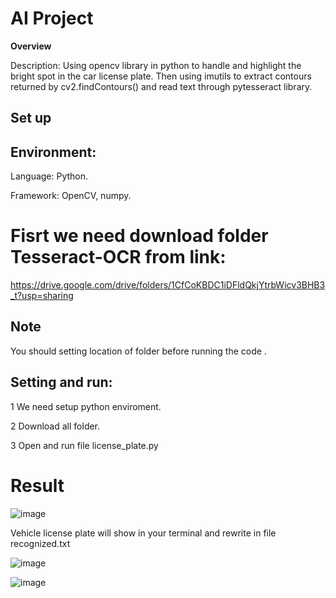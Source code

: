 # AI Project

**Overview**

Description: Using opencv library in python to handle and highlight the bright spot in the car license plate. Then using imutils to extract contours returned by cv2.findContours() and read text through pytesseract library.

## Set up

## Environment:

Language: Python.

Framework: OpenCV, numpy.

# Fisrt we need download folder Tesseract-OCR from link:

https://drive.google.com/drive/folders/1CfCoKBDC1iDFldQkjYtrbWicv3BHB3_t?usp=sharing

## Note 
You should setting location of folder before running the code .

## Setting and run:

1 We need setup python enviroment.

2 Download all folder.

3 Open and run file license_plate.py



# Result
![image](https://github.com/datt46999/-Extract-car-license-plate-features/assets/125117718/d3cda3f7-fc23-433c-be52-7a877e4bc8f2)

Vehicle license plate will show in your terminal and rewrite in file recognized.txt

![image](https://github.com/datt46999/-Extract-car-license-plate-features/assets/125117718/469c334a-0567-467b-b505-0e7ae3766ae6)


![image](https://github.com/datt46999/-Extract-car-license-plate-features/assets/125117718/c4534829-7405-4bc3-9651-c25bce2cd56a)

